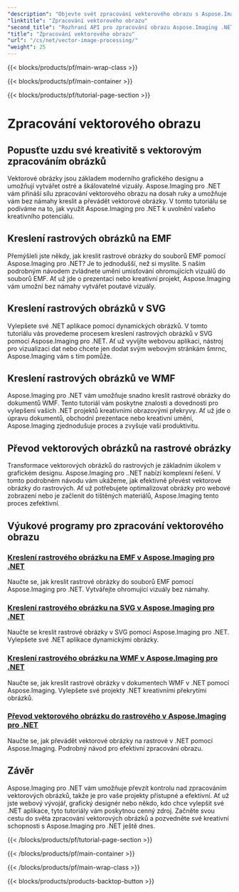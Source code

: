 ```yaml
---
"description": "Objevte svět zpracování vektorového obrazu s Aspose.Imaging pro .NET. Naučte se snadno kreslit a převádět vektorové obrázky. Vylepšete své .NET projekty ještě dnes!"
"linktitle": "Zpracování vektorového obrazu"
"second_title": "Rozhraní API pro zpracování obrazu Aspose.Imaging .NET"
"title": "Zpracování vektorového obrazu"
"url": "/cs/net/vector-image-processing/"
"weight": 25
---
```


{{< blocks/products/pf/main-wrap-class >}}

{{< blocks/products/pf/main-container >}}

{{< blocks/products/pf/tutorial-page-section >}}

# Zpracování vektorového obrazu


## Popusťte uzdu své kreativitě s vektorovým zpracováním obrázků

Vektorové obrázky jsou základem moderního grafického designu a umožňují vytvářet ostré a škálovatelné vizuály. Aspose.Imaging pro .NET vám přináší sílu zpracování vektorového obrazu na dosah ruky a umožňuje vám bez námahy kreslit a převádět vektorové obrázky. V tomto tutoriálu se podíváme na to, jak využít Aspose.Imaging pro .NET k uvolnění vašeho kreativního potenciálu.

## Kreslení rastrových obrázků na EMF

Přemýšleli jste někdy, jak kreslit rastrové obrázky do souborů EMF pomocí Aspose.Imaging pro .NET? Je to jednodušší, než si myslíte. S naším podrobným návodem zvládnete umění umisťování ohromujících vizuálů do souborů EMF. Ať už jde o prezentaci nebo kreativní projekt, Aspose.Imaging vám umožní bez námahy vytvářet poutavé vizuály.

## Kreslení rastrových obrázků v SVG

Vylepšete své .NET aplikace pomocí dynamických obrázků. V tomto tutoriálu vás provedeme procesem kreslení rastrových obrázků v SVG pomocí Aspose.Imaging pro .NET. Ať už vyvíjíte webovou aplikaci, nástroj pro vizualizaci dat nebo chcete jen dodat svým webovým stránkám šmrnc, Aspose.Imaging vám s tím pomůže.

## Kreslení rastrových obrázků ve WMF

Aspose.Imaging pro .NET vám umožňuje snadno kreslit rastrové obrázky do dokumentů WMF. Tento tutoriál vám poskytne znalosti a dovednosti pro vylepšení vašich .NET projektů kreativními obrazovými překryvy. Ať už jde o úpravu dokumentů, obchodní prezentace nebo kreativní umění, Aspose.Imaging zjednodušuje proces a zvyšuje vaši produktivitu.

## Převod vektorových obrázků na rastrové obrázky

Transformace vektorových obrázků do rastrových je základním úkolem v grafickém designu. Aspose.Imaging pro ..NET nabízí komplexní řešení. V tomto podrobném návodu vám ukážeme, jak efektivně převést vektorové obrázky do rastrových. Ať už potřebujete optimalizovat obrázky pro webové zobrazení nebo je začlenit do tištěných materiálů, Aspose.Imaging tento proces zefektivní.

## Výukové programy pro zpracování vektorového obrazu
### [Kreslení rastrového obrázku na EMF v Aspose.Imaging pro .NET](./draw-raster-image-on-emf/)
Naučte se, jak kreslit rastrové obrázky do souborů EMF pomocí Aspose.Imaging pro .NET. Vytvářejte ohromující vizuály bez námahy.
### [Kreslení rastrového obrázku na SVG v Aspose.Imaging pro .NET](./draw-raster-image-on-svg/)
Naučte se kreslit rastrové obrázky v SVG pomocí Aspose.Imaging pro .NET. Vylepšete své .NET aplikace dynamickými obrázky.
### [Kreslení rastrového obrázku na WMF v Aspose.Imaging pro .NET](./draw-raster-image-on-wmf/)
Naučte se, jak kreslit rastrové obrázky v dokumentech WMF v .NET pomocí Aspose.Imaging. Vylepšete své projekty .NET kreativními překrytími obrázků.
### [Převod vektorového obrázku do rastrového v Aspose.Imaging pro .NET](./draw-vector-image-to-raster-image/)
Naučte se, jak převádět vektorové obrázky na rastrové v .NET pomocí Aspose.Imaging. Podrobný návod pro efektivní zpracování obrazu.

## Závěr

Aspose.Imaging pro .NET vám umožňuje převzít kontrolu nad zpracováním vektorových obrázků, takže je pro vaše projekty přístupné a efektivní. Ať už jste webový vývojář, grafický designér nebo někdo, kdo chce vylepšit své .NET aplikace, tyto tutoriály vám poskytnou cenný zdroj. Začněte svou cestu do světa zpracování vektorových obrázků a pozvedněte své kreativní schopnosti s Aspose.Imaging pro .NET ještě dnes.

{{< /blocks/products/pf/tutorial-page-section >}}

{{< /blocks/products/pf/main-container >}}

{{< /blocks/products/pf/main-wrap-class >}}

{{< blocks/products/products-backtop-button >}}